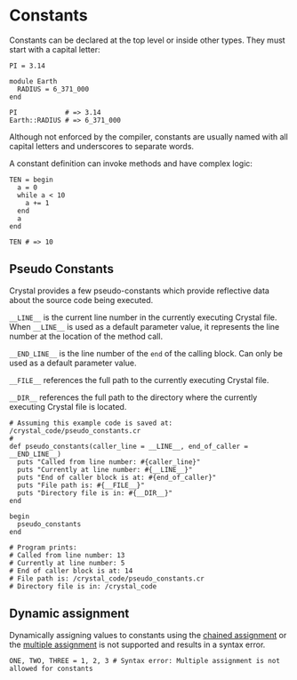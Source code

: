# Constants

Constants can be declared at the top level or inside other types. They must start with a capital letter:

```crystal
PI = 3.14

module Earth
  RADIUS = 6_371_000
end

PI            # => 3.14
Earth::RADIUS # => 6_371_000
```

Although not enforced by the compiler, constants are usually named with all capital letters and underscores to separate words.

A constant definition can invoke methods and have complex logic:

```crystal
TEN = begin
  a = 0
  while a < 10
    a += 1
  end
  a
end

TEN # => 10
```

## Pseudo Constants

Crystal provides a few pseudo-constants which provide reflective data about the source code being executed.

`__LINE__` is the current line number in the currently executing Crystal file. When `__LINE__` is used as a default parameter value, it represents the line number at the location of the method call.

`__END_LINE__` is the line number of the `end` of the calling block. Can only be used as a default parameter value.

`__FILE__` references the full path to the currently executing Crystal file.

`__DIR__` references the full path to the directory where the currently executing Crystal file is located.

```crystal
# Assuming this example code is saved at: /crystal_code/pseudo_constants.cr
#
def pseudo_constants(caller_line = __LINE__, end_of_caller = __END_LINE__)
  puts "Called from line number: #{caller_line}"
  puts "Currently at line number: #{__LINE__}"
  puts "End of caller block is at: #{end_of_caller}"
  puts "File path is: #{__FILE__}"
  puts "Directory file is in: #{__DIR__}"
end

begin
  pseudo_constants
end

# Program prints:
# Called from line number: 13
# Currently at line number: 5
# End of caller block is at: 14
# File path is: /crystal_code/pseudo_constants.cr
# Directory file is in: /crystal_code
```

## Dynamic assignment

Dynamically assigning values to constants using the [chained assignment](assignment.md#chained-assignment) or the [multiple assignment](assignment.md#multiple-assignment) is not supported and results in a syntax error.

```{.crystal nocheck}
ONE, TWO, THREE = 1, 2, 3 # Syntax error: Multiple assignment is not allowed for constants
```
